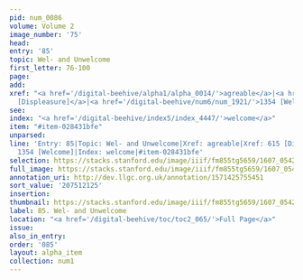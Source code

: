 ```yaml
---
pid: num_0086
volume: Volume 2
image_number: '75'
head:
entry: '85'
topic: Wel- and Unwelcome
first_letter: 76-100
page:
add:
xref: "<a href='/digital-beehive/alpha1/alpha_0014/'>agreable</a>|<a href='/digital-beehive/num3/num_0823/'>615
  [Displeasure]</a>|<a href='/digital-beehive/num6/num_1921/'>1354 [Welcome]</a>"
see:
index: "<a href='/digital-beehive/index5/index_4447/'>welcome</a>"
item: "#item-028431bfe"
unparsed:
line: 'Entry: 85|Topic: Wel- and Unwelcome|Xref: agreable|Xref: 615 [Displeasure]|Xref:
  1354 [Welcome]|Index: welcome|#item-028431bfe'
selection: https://stacks.stanford.edu/image/iiif/fm855tg5659/1607_0542/267,2125,3056,561/full/0/default.jpg
full_image: https://stacks.stanford.edu/image/iiif/fm855tg5659/1607_0542/full/full/0/default.jpg
annotation_uri: http://dev.llgc.org.uk/annotation/1571425755451
sort_value: '207512125'
insertion:
thumbnail: https://stacks.stanford.edu/image/iiif/fm855tg5659/1607_0542/267,2125,600,180/250,/0/default.jpg
label: 85. Wel- and Unwelcome
location: "<a href='/digital-beehive/toc/toc2_065/'>Full Page</a>"
issue:
also_in_entry:
order: '085'
layout: alpha_item
collection: num1
---
```

